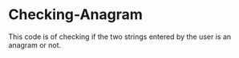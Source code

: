 # Checking-Anagram
This code is of checking if the two strings entered by the user is an anagram or not.
